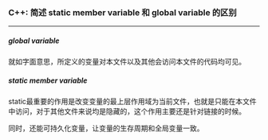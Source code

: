### C++: 简述 static member variable 和 global variable 的区别

------

##### global variable

就如字面意思，所定义的变量对本文件以及其他会访问本文件的代码均可见。

##### static member variable

static最重要的作用是改变变量的最上层作用域为当前文件，也就是只能在本文件中访问，对于其他文件来说均是隐藏的，这个作用主要还是针对链接的时候。

同时，还能可持久化变量，让变量的生存周期和全局变量一致。